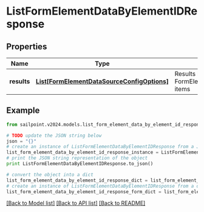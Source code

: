 # ListFormElementDataByElementIDResponse


## Properties

Name | Type | Description | Notes
------------ | ------------- | ------------- | -------------
**results** | [**List[FormElementDataSourceConfigOptions]**](FormElementDataSourceConfigOptions.md) | Results holds a list of FormElementDataSourceConfigOptions items | [optional] 

## Example

```python
from sailpoint.v2024.models.list_form_element_data_by_element_id_response import ListFormElementDataByElementIDResponse

# TODO update the JSON string below
json = "{}"
# create an instance of ListFormElementDataByElementIDResponse from a JSON string
list_form_element_data_by_element_id_response_instance = ListFormElementDataByElementIDResponse.from_json(json)
# print the JSON string representation of the object
print ListFormElementDataByElementIDResponse.to_json()

# convert the object into a dict
list_form_element_data_by_element_id_response_dict = list_form_element_data_by_element_id_response_instance.to_dict()
# create an instance of ListFormElementDataByElementIDResponse from a dict
list_form_element_data_by_element_id_response_form_dict = list_form_element_data_by_element_id_response.from_dict(list_form_element_data_by_element_id_response_dict)
```
[[Back to Model list]](../README.md#documentation-for-models) [[Back to API list]](../README.md#documentation-for-api-endpoints) [[Back to README]](../README.md)


